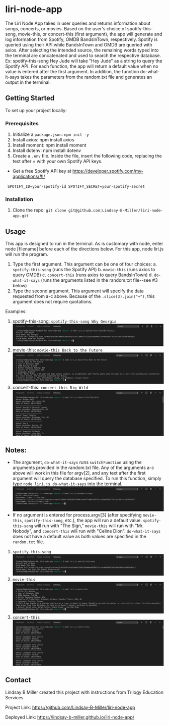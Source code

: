 # liri-node-app
The Liri Node App takes in user queries and returns information about songs, concerts, or movies. Based on the user's choice of spotify-this-song, movie-this, or concert-this (first argument), the app will generate and log information from Spotify, OMDB BandsInTown, respectively. Spotify is queried using their API while BandsInTown and OMDB are queried with axios. After selecting the intended source, the remaining words typed into the terminal are concatenated and used to search the respective database. Ex: spotify-this-song Hey Jude will take "Hey Jude" as a string to query the Spotify API. For each function, the app will return a default value when no value is entered after the first argument. In addition, the function do-what-it-says takes the parameters from the random.txt file and generates an output in the terminal.

## Getting Started
To set up your project locally:

### Prerequisites
1. Initialize a `package.json`: `npm init -y`
2. Install axios: npm install axios
3. Install moment: npm install moment
4. Install dotenv: npm install dotenv
5. Create a `.env` file. Inside the file, insert the following code, replacing the text after =  with your own Spotify API keys.
- Get a free Spotify API key at https://developer.spotify.com/my-applications/#!/

` ` `
SPOTIFY_ID=your-spotify-id
SPOTIFY_SECRET=your-spotify-secret
` ` `
### Installation
1. Clone the repo: `git clone git@github.com:Lindsay-B-Miller/liri-node-app.git`


## Usage
This app is designed to run in the terminal. As is customary with node, enter node [filename] before each of the directions below. For this app, node liri.js will run the program.
1. Type the first argument. This argument can be one of four choices: 
  a. `spotify-this-song` (runs the Spotify API)
  b. `movie-this` (runs axios to query OMDB)
  c. `concert-this` (runs axios to query BandsInTown)
  d. `do-what-it-says` (runs the arguments listed in the random.txt file--see #3 below)
2. Type the second argument. This argument will specify the data requested from a-c above. Because of the `.slice(3).join("+")`, this argument does not require quotations.

Examples: 
1. spotify-this-song: 
  `spotify-this-song Why Georgia`
  ![Spotify Screen Shot](/images/Spotify.jpg?raw=true)
2. movie-this:
  `movie-this Back to the Future`
  ![OMDB Screen Shot](/images/Movie.jpg?raw=true)
3. concert-this:
  `concert-this Big Wild`
  ![Concert Screen Shot](/images/ConcertScreenShot.jpg?raw=true)

## Notes: 
- The argument, `do-what-it-says` runs `switchFunction` using the arguments provided in the random.txt file. Any of the arguments a-c above will work in this file for argv[2], and any text after the first argument will query the database specified. To run this function, simply type `node liri.js do-what-it-says` into the terminal. 
![Do What It Says](/images/do-what-it-says.jpg?raw=true)
- If no argument is entered for process.argv[3] (after specifying `movie-this`, `spotify-this-song`, etc.), the app will run a default value. `spotify-this-song` will run with "The Sign," `movie-this` will run with "Mr. Nobody", and `concert-this` will run with "Celine Dion". `do-what-it-says` does not have a default value as both values are specified in the `random.txt` file.
1. `spotify-this-song`
  ![Spotify Blank](/images/SpotifyBlank.jpg?raw=true)
2. `movie-this`
  ![OMDB Screen Shot](/images/MovieBlank.jpg?raw=true)
3. `concert-this`
  ![Concert Blank](/images/ConcertBlank.jpg?raw=true)


## Contact
Lindsay B Miller created this project with instructions from Trilogy Education Services.

Project Link: https://github.com/Lindsay-B-Miller/liri-node-app

Deployed Link: https://lindsay-b-miller.github.io/liri-node-app/

